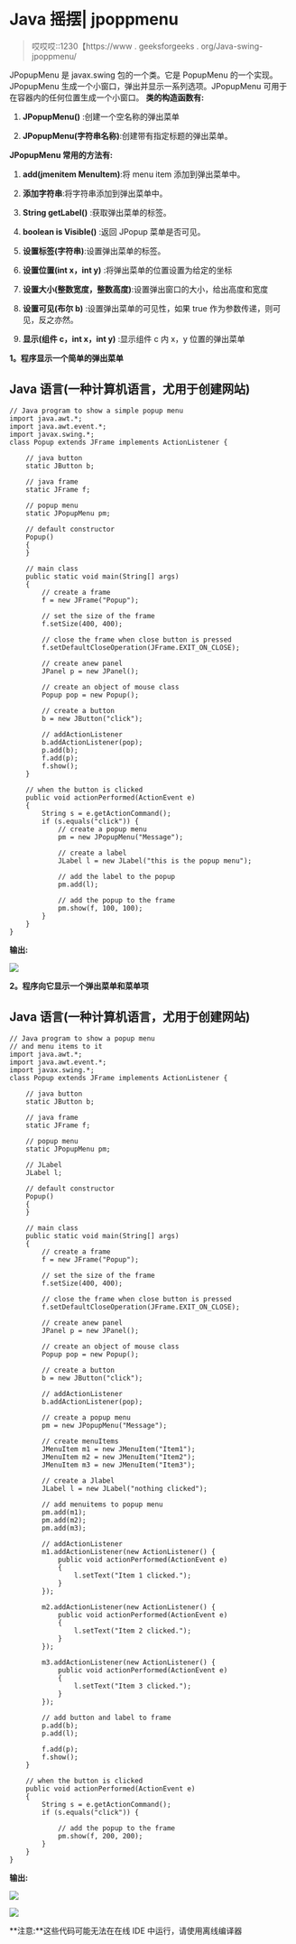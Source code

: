 # Java 摇摆| jpoppmenu

> 哎哎哎::1230【https://www . geeksforgeeks . org/Java-swing-jpoppmenu/

JPopupMenu 是 javax.swing 包的一个类。它是 PopupMenu 的一个实现。JPopupMenu 生成一个小窗口，弹出并显示一系列选项。JPopupMenu 可用于在容器内的任何位置生成一个小窗口。
**类的构造函数有:**

1.  **JPopupMenu()** :创建一个空名称的弹出菜单

2.  **JPopupMenu(字符串名称)**:创建带有指定标题的弹出菜单。

**JPopupMenu 常用的方法有:**

1.  **add(jmenitem MenuItem)**:将 menu item 添加到弹出菜单中。

2.  **添加字符串**:将字符串添加到弹出菜单中。

3.  **String getLabel()** :获取弹出菜单的标签。

4.  **boolean is Visible()** :返回 JPopup 菜单是否可见。

5.  **设置标签(字符串)**:设置弹出菜单的标签。

6.  **设置位置(int x，int y)** :将弹出菜单的位置设置为给定的坐标

7.  **设置大小(整数宽度，整数高度)**:设置弹出窗口的大小，给出高度和宽度

8.  **设置可见(布尔 b)** :设置弹出菜单的可见性，如果 true 作为参数传递，则可见，反之亦然。

9.  **显示(组件 c，int x，int y)** :显示组件 c 内 x，y 位置的弹出菜单

**1。程序显示一个简单的弹出菜单**

## Java 语言(一种计算机语言，尤用于创建网站)

```
// Java program to show a simple popup menu
import java.awt.*;
import java.awt.event.*;
import javax.swing.*;
class Popup extends JFrame implements ActionListener {

    // java button
    static JButton b;

    // java frame
    static JFrame f;

    // popup menu
    static JPopupMenu pm;

    // default constructor
    Popup()
    {
    }

    // main class
    public static void main(String[] args)
    {
        // create a frame
        f = new JFrame("Popup");

        // set the size of the frame
        f.setSize(400, 400);

        // close the frame when close button is pressed
        f.setDefaultCloseOperation(JFrame.EXIT_ON_CLOSE);

        // create anew panel
        JPanel p = new JPanel();

        // create an object of mouse class
        Popup pop = new Popup();

        // create a button
        b = new JButton("click");

        // addActionListener
        b.addActionListener(pop);
        p.add(b);
        f.add(p);
        f.show();
    }

    // when the button is clicked
    public void actionPerformed(ActionEvent e)
    {
        String s = e.getActionCommand();
        if (s.equals("click")) {
            // create a popup menu
            pm = new JPopupMenu("Message");

            // create a label
            JLabel l = new JLabel("this is the popup menu");

            // add the label to the popup
            pm.add(l);

            // add the popup to the frame
            pm.show(f, 100, 100);
        }
    }
}
```

**输出:**

![](img/1d79de9805eb9e9bf5eee64d6365ee30.png)

**2。程序向它显示一个弹出菜单和菜单项**

## Java 语言(一种计算机语言，尤用于创建网站)

```
// Java program to show a popup menu
// and menu items to it
import java.awt.*;
import java.awt.event.*;
import javax.swing.*;
class Popup extends JFrame implements ActionListener {

    // java button
    static JButton b;

    // java frame
    static JFrame f;

    // popup menu
    static JPopupMenu pm;

    // JLabel
    JLabel l;

    // default constructor
    Popup()
    {
    }

    // main class
    public static void main(String[] args)
    {
        // create a frame
        f = new JFrame("Popup");

        // set the size of the frame
        f.setSize(400, 400);

        // close the frame when close button is pressed
        f.setDefaultCloseOperation(JFrame.EXIT_ON_CLOSE);

        // create anew panel
        JPanel p = new JPanel();

        // create an object of mouse class
        Popup pop = new Popup();

        // create a button
        b = new JButton("click");

        // addActionListener
        b.addActionListener(pop);

        // create a popup menu
        pm = new JPopupMenu("Message");

        // create menuItems
        JMenuItem m1 = new JMenuItem("Item1");
        JMenuItem m2 = new JMenuItem("Item2");
        JMenuItem m3 = new JMenuItem("Item3");

        // create a Jlabel
        JLabel l = new JLabel("nothing clicked");

        // add menuitems to popup menu
        pm.add(m1);
        pm.add(m2);
        pm.add(m3);

        // addActionListener
        m1.addActionListener(new ActionListener() {
            public void actionPerformed(ActionEvent e)
            {
                l.setText("Item 1 clicked.");
            }
        });

        m2.addActionListener(new ActionListener() {
            public void actionPerformed(ActionEvent e)
            {
                l.setText("Item 2 clicked.");
            }
        });

        m3.addActionListener(new ActionListener() {
            public void actionPerformed(ActionEvent e)
            {
                l.setText("Item 3 clicked.");
            }
        });

        // add button and label to frame
        p.add(b);
        p.add(l);

        f.add(p);
        f.show();
    }

    // when the button is clicked
    public void actionPerformed(ActionEvent e)
    {
        String s = e.getActionCommand();
        if (s.equals("click")) {

            // add the popup to the frame
            pm.show(f, 200, 200);
        }
    }
}
```

**输出:**

![](img/de727c39c54718a21ea6152f429455db.png)

![](img/101c4de032c938e92af4019140a900c6.png)

**注意:**这些代码可能无法在在线 IDE 中运行，请使用离线编译器